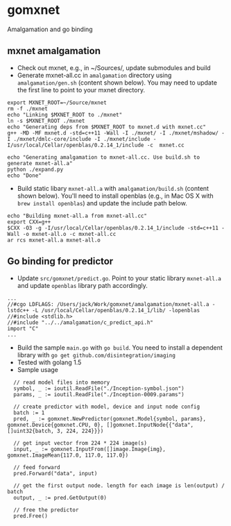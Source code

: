 # gomxnet
Amalgamation and go binding

## mxnet amalgamation
 * Check out mxnet, e.g., in ~/Sources/, update submodules and build
 * Generate mxnet-all.cc in ```amalgamation``` directory using ```amalgamation/gen.sh``` (content shown below). You may need to update the first line to point to your mxnet directory.
```
export MXNET_ROOT=~/Source/mxnet
rm -f ./mxnet
echo "Linking $MXNET_ROOT to ./mxnet"
ln -s $MXNET_ROOT ./mxnet
echo "Generating deps from $MXNET_ROOT to mxnet.d with mxnet.cc"
g++ -MD -MF mxnet.d -std=c++11 -Wall -I ./mxnet/ -I ./mxnet/mshadow/ -I ./mxnet/dmlc-core/include -I ./mxnet/include -I/usr/local/Cellar/openblas/0.2.14_1/include -c  mxnet.cc

echo "Generating amalgamation to mxnet-all.cc. Use build.sh to generate mxnet-all.a"
python ./expand.py
echo "Done"
```
 * Build static libary ```mxnet-all.a``` with ```amalgamation/build.sh``` (content shown below). You'll need to install openblas (e.g., in Mac OS X with ```brew install openblas```) and update the include path below.
```
echo "Building mxnet-all.a from mxnet-all.cc"
export CXX=g++
$CXX -O3 -g -I/usr/local/Cellar/openblas/0.2.14_1/include -std=c++11 -Wall -o mxnet-all.o -c mxnet-all.cc 
ar rcs mxnet-all.a mxnet-all.o
```

## Go binding for predictor
 * Update ```src/gomxnet/predict.go```. Point to your static library ```mxnet-all.a``` and update ```openblas``` library path accordingly.
```
...
//#cgo LDFLAGS: /Users/jack/Work/gomxnet/amalgamation/mxnet-all.a -lstdc++ -L /usr/local/Cellar/openblas/0.2.14_1/lib/ -lopenblas
//#include <stdlib.h>
//#include "../../amalgamation/c_predict_api.h"
import "C"
...
```
 * Build the sample ```main.go``` with ```go build```. You need to install a dependent library with ```go get github.com/disintegration/imaging```
 * Tested with golang 1.5
 * Sample usage
```
  // read model files into memory
  symbol, _ := ioutil.ReadFile("./Inception-symbol.json")
  params, _ := ioutil.ReadFile("./Inception-0009.params")
  
  // create predictor with model, device and input node config
  batch := 1
  pred, _ := gomxnet.NewPredictor(gomxnet.Model{symbol, params}, gomxnet.Device{gomxnet.CPU, 0}, []gomxnet.InputNode{{"data", []uint32{batch, 3, 224, 224}}})

  // get input vector from 224 * 224 image(s)
  input, _ := gomxnet.InputFrom([]image.Image{img}, gomxnet.ImageMean{117.0, 117.0, 117.0})
  
  // feed forward
  pred.Forward("data", input)
  
  // get the first output node. length for each image is len(output) / batch
  output, _ := pred.GetOutput(0)
  
  // free the predictor
  pred.Free()

```
